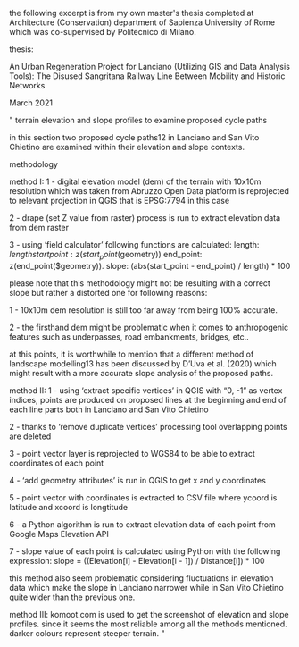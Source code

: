 the following excerpt is from my own master's thesis completed at Architecture (Conservation) department of Sapienza University of Rome which was co-supervised by Politecnico di Milano.

thesis:

An Urban Regeneration Project for Lanciano (Utilizing GIS and Data Analysis Tools): The Disused Sangritana Railway Line Between Mobility and Historic Networks

March 2021

" terrain elevation and slope profiles to examine proposed cycle paths

in this section two proposed cycle paths12 in Lanciano and San Vito Chietino are examined within their elevation and slope contexts.

methodology

method I: 1 - digital elevation model (dem) of the terrain with 10x10m resolution which was taken from Abruzzo Open Data platform is reprojected to relevant projection in QGIS that is EPSG:7794 in this case

2 - drape (set Z value from raster) process is run to extract elevation data from dem raster

3 - using ‘field calculator’ following functions are calculated: length: $length start point: z(start_point($geometry)) end_point: z(end_point($geometry)). slope: (abs(start_point - end_point) / length) * 100

please note that this methodology might not be resulting with a correct slope but rather a distorted one for following reasons:

1 - 10x10m dem resolution is still too far away from being 100% accurate.

2 - the firsthand dem might be problematic when it comes to anthropogenic features such as underpasses, road embankments, bridges, etc..

at this points, it is worthwhile to mention that a different method of landscape modelling13 has been discussed by D’Uva et al. (2020) which might result with a more accurate slope analysis of the proposed paths.

method II: 1 - using ‘extract specific vertices’ in QGIS with “0, -1” as vertex indices, points are produced on proposed lines at the beginning and end of each line parts both in Lanciano and San Vito Chietino

2 - thanks to ‘remove duplicate vertices’ processing tool overlapping points are deleted

3 - point vector layer is reprojected to WGS84 to be able to extract coordinates of each point

4 - ‘add geometry attributes’ is run in QGIS to get x and y coordinates

5 - point vector with coordinates is extracted to CSV file where ycoord is latitude and xcoord is longtitude

6 - a Python algorithm is run to extract elevation data of each point from Google Maps Elevation API

7 - slope value of each point is calculated using Python with the following expression: slope = ((Elevation[i] - Elevation[i - 1]) / Distance[i]) * 100

this method also seem problematic considering fluctuations in elevation data which make the slope in Lanciano narrower while in San Vito Chietino quite wider than the previous one.

method III: komoot.com is used to get the screenshot of elevation and slope profiles. since it seems the most reliable among all the methods mentioned. darker colours represent steeper terrain. "
